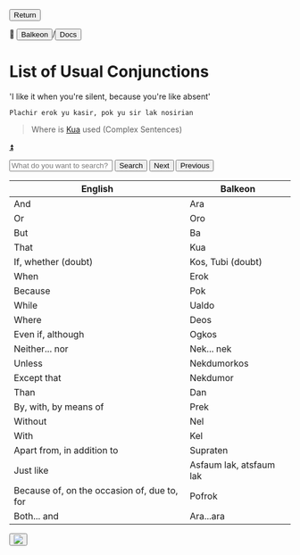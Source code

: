 <button class="button-82-pushable" role="button" onclick="history.back()">
 <span class="button-82-shadow"></span>
 <span class="button-82-edge"></span>
 <span class="button-82-front text">
 Return
 </span> </button>

📂 <button class="button-16" role="button" onclick="location.href='../../index'">Balkeon</button>/<button class="button-16" role= "button" onclick="location.href='../index'">Docs</button>

# List of Usual Conjunctions

'I like it when you're silent, because you're like absent'

`Plachir erok yu kasir, pok yu sir lak nosirian`

> Where is [Kua](../../grammar/complexsentences) used (Complex Sentences)


<a name="top"></a>
<a class="top-link hide" href="#top">⏫️</a>

 <input type="text" id="search-input" placeholder="What do you want to search?"> <button id="search-button" onclick="searchAndHighlightTable()">Search</button> <button id="next-button" onclick="nextMatch()">Next</button> <button id="previous-button" onclick="previousMatch()">Previous</button>

<div class="table-wrapper" markdown="block">
<table id="content-table" style="width:100%">
 <theader>

 <tr>

 <th>English</th>

 <th>Balkeon</th>

 </tr>

 </theader>

 <tbody>

 <tr>

 <td>And</td>

 <td>Ara</td>

 </tr>

 <tr>

 <td>Or</td>

 <td>Oro</td>

 </tr>

 <tr>

 <td>But</td>

 <td>Ba</td>

 </tr>

 <tr>

 <td>That</td>

 <td>Kua</td>

 </tr>

 <tr>

 <td>If, whether (doubt)</td>

 <td>Kos, Tubi (doubt)</td>

 </tr>

 <tr>

 <td>When</td>

 <td>Erok</td>

 </tr>

 <tr>

 <td>Because</td>

 <td>Pok</td>

 </tr>

 <tr>

 <td>While</td>

 <td>Ualdo</td>

 </tr>

 <tr>

 <td>Where</td>

 <td>Deos</td>

 </tr>

 <tr>

 <td>Even if, although</td>

 <td>Ogkos</td>

 </tr>

 <tr>

 <td>Neither... nor</td>

 <td>Nek... nek</td>

 </tr>

 <tr>

 <td>Unless</td>

 <td>Nekdumorkos</td>

 </tr>

 <tr>

 <td>Except that</td>

 <td>Nekdumor</td>

 </tr>

 <tr>

 <td>Than</td>

 <td>Dan</td>

 </tr>

 <tr>

 <td>By, with, by means of </td>

 <td>Prek</td>

 </tr>

 <tr>

 <td>Without</td>

 <td>Nel</td>

 </tr>

 <tr>

 <td>With</td>

 <td>Kel</td>

 </tr>

 <tr>

 <td>Apart from, in addition to</td>

 <td>Supraten</td>

 </tr>

 <tr>

 <td>Just like</td>

 <td>Asfaum lak, atsfaum lak</td>

 </tr>

 <tr>

 <td>Because of, on the occasion of, due to, for</td>

 <td>Pofrok</td>

 </tr>
 <tr>

 <td>Both... and</td>

 <td>Ara...ara</td>

 </tr>

</tbody>
</table>

<button class="button-17" role="button" onclick="langRedirect('en')"><img src="https://img.icons8.com/?size=35&id=95094&format=png&color=000000"/></button> 
